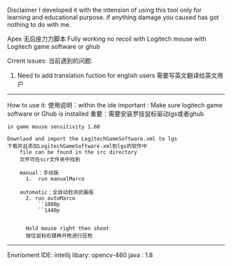 Disclaimer
I developed it with the intension of using this tool only for learning and educational purpose. if anything damage you caused has got nothing to do with me.

Apex 无后座力力脚本
Fully working no recoil with Logitech mouse with Logitech game software or ghub

                                                                      
Crrent issues:
当前遇到的问题:
  1. Need to add translation fuction for english users
     需要写英文翻译给英文用户
---------------------------------------------------------------------------------------------------------------------------------------------------------
How to use it:
使用说明：within the ide 
    important : Make sure logitech game software or Ghub is installed
    重要：需要安装罗技鼠标驱动lgs或者ghub
    
    in game mouse sensitivity 1.60

    Downlaod and import the LogitechGameSoftware.xml to lgs 
    下载并且添加LogitechGameSoftware.xml到lgs的软件中
        file can be found in the src directory
        文件可在scr文件夹中找到
    
        manual：手动版
          1.  run manualMarco 
          
        automatic：全自动检测武器版
          2. run autoMarco 
              ``1080p
              ``1440p
          
          
          Hold mouse right then shoot
          按住鼠标右键再开枪进行压枪

---------------------------------------------------------------------------------------------------------------------------------------------------------
Envrioment 
  IDE: intellij
  libary: opencv-460
  java : 1.8
